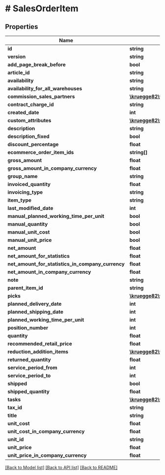 # # SalesOrderItem

## Properties

Name | Type | Description | Notes
------------ | ------------- | ------------- | -------------
**id** | **string** |  | [optional]
**version** | **string** |  | [optional]
**add_page_break_before** | **bool** |  | [optional]
**article_id** | **string** |  | [optional]
**availability** | **string** |  | [optional]
**availability_for_all_warehouses** | **string** |  | [optional]
**commission_sales_partners** | [**\kruegge82\weclapp\Model\CommissionSalesPartner[]**](CommissionSalesPartner.md) |  | [optional]
**contract_charge_id** | **string** |  | [optional]
**created_date** | **int** |  | [optional]
**custom_attributes** | [**\kruegge82\weclapp\Model\CustomAttribute[]**](CustomAttribute.md) |  | [optional]
**description** | **string** |  | [optional]
**description_fixed** | **bool** |  | [optional]
**discount_percentage** | **float** |  | [optional]
**ecommerce_order_item_ids** | **string[]** |  | [optional]
**gross_amount** | **float** |  | [optional]
**gross_amount_in_company_currency** | **float** |  | [optional]
**group_name** | **string** |  | [optional]
**invoiced_quantity** | **float** |  | [optional]
**invoicing_type** | **string** |  | [optional]
**item_type** | **string** |  | [optional]
**last_modified_date** | **int** |  | [optional]
**manual_planned_working_time_per_unit** | **bool** |  | [optional]
**manual_quantity** | **bool** |  | [optional]
**manual_unit_cost** | **bool** |  | [optional]
**manual_unit_price** | **bool** |  | [optional]
**net_amount** | **float** |  | [optional]
**net_amount_for_statistics** | **float** |  | [optional]
**net_amount_for_statistics_in_company_currency** | **float** |  | [optional]
**net_amount_in_company_currency** | **float** |  | [optional]
**note** | **string** |  | [optional]
**parent_item_id** | **string** |  | [optional]
**picks** | [**\kruegge82\weclapp\Model\ItemPick[]**](ItemPick.md) |  | [optional]
**planned_delivery_date** | **int** |  | [optional]
**planned_shipping_date** | **int** |  | [optional]
**planned_working_time_per_unit** | **int** |  | [optional]
**position_number** | **int** |  | [optional]
**quantity** | **float** |  | [optional]
**recommended_retail_price** | **float** |  | [optional]
**reduction_addition_items** | [**\kruegge82\weclapp\Model\ReductionAdditionItem[]**](ReductionAdditionItem.md) |  | [optional]
**returned_quantity** | **float** |  | [optional]
**service_period_from** | **int** |  | [optional]
**service_period_to** | **int** |  | [optional]
**shipped** | **bool** |  | [optional]
**shipped_quantity** | **float** |  | [optional]
**tasks** | [**\kruegge82\weclapp\Model\OnlyId[]**](OnlyId.md) |  | [optional]
**tax_id** | **string** |  | [optional]
**title** | **string** |  | [optional]
**unit_cost** | **float** |  | [optional]
**unit_cost_in_company_currency** | **float** |  | [optional]
**unit_id** | **string** |  | [optional]
**unit_price** | **float** |  | [optional]
**unit_price_in_company_currency** | **float** |  | [optional]

[[Back to Model list]](../../README.md#models) [[Back to API list]](../../README.md#endpoints) [[Back to README]](../../README.md)
